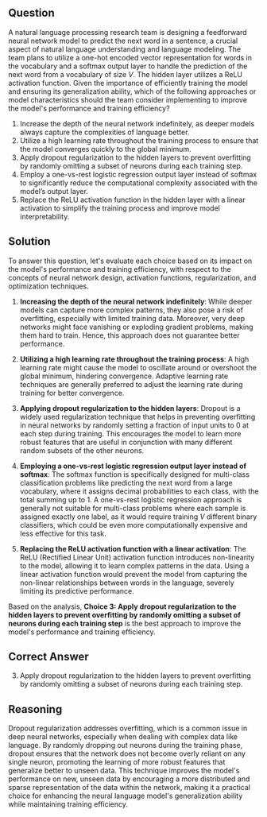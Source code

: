 ## Question
A natural language processing research team is designing a feedforward neural network model to predict the next word in a sentence, a crucial aspect of natural language understanding and language modeling. The team plans to utilize a one-hot encoded vector representation for words in the vocabulary and a softmax output layer to handle the prediction of the next word from a vocabulary of size $V$. The hidden layer utilizes a ReLU activation function. Given the importance of efficiently training the model and ensuring its generalization ability, which of the following approaches or model characteristics should the team consider implementing to improve the model's performance and training efficiency?

1. Increase the depth of the neural network indefinitely, as deeper models always capture the complexities of language better.
2. Utilize a high learning rate throughout the training process to ensure that the model converges quickly to the global minimum.
3. Apply dropout regularization to the hidden layers to prevent overfitting by randomly omitting a subset of neurons during each training step.
4. Employ a one-vs-rest logistic regression output layer instead of softmax to significantly reduce the computational complexity associated with the model’s output layer.
5. Replace the ReLU activation function in the hidden layer with a linear activation to simplify the training process and improve model interpretability.

## Solution
To answer this question, let's evaluate each choice based on its impact on the model's performance and training efficiency, with respect to the concepts of neural network design, activation functions, regularization, and optimization techniques.

1. **Increasing the depth of the neural network indefinitely**: While deeper models can capture more complex patterns, they also pose a risk of overfitting, especially with limited training data. Moreover, very deep networks might face vanishing or exploding gradient problems, making them hard to train. Hence, this approach does not guarantee better performance.

2. **Utilizing a high learning rate throughout the training process**: A high learning rate might cause the model to oscillate around or overshoot the global minimum, hindering convergence. Adaptive learning rate techniques are generally preferred to adjust the learning rate during training for better convergence.

3. **Applying dropout regularization to the hidden layers**: Dropout is a widely used regularization technique that helps in preventing overfitting in neural networks by randomly setting a fraction of input units to 0 at each step during training. This encourages the model to learn more robust features that are useful in conjunction with many different random subsets of the other neurons.

4. **Employing a one-vs-rest logistic regression output layer instead of softmax**: The softmax function is specifically designed for multi-class classification problems like predicting the next word from a large vocabulary, where it assigns decimal probabilities to each class, with the total summing up to 1. A one-vs-rest logistic regression approach is generally not suitable for multi-class problems where each sample is assigned exactly one label, as it would require training $V$ different binary classifiers, which could be even more computationally expensive and less effective for this task.

5. **Replacing the ReLU activation function with a linear activation**: The ReLU (Rectified Linear Unit) activation function introduces non-linearity to the model, allowing it to learn complex patterns in the data. Using a linear activation function would prevent the model from capturing the non-linear relationships between words in the language, severely limiting its predictive performance.

Based on the analysis, **Choice 3: Apply dropout regularization to the hidden layers to prevent overfitting by randomly omitting a subset of neurons during each training step** is the best approach to improve the model's performance and training efficiency.

## Correct Answer
3. Apply dropout regularization to the hidden layers to prevent overfitting by randomly omitting a subset of neurons during each training step.

## Reasoning
Dropout regularization addresses overfitting, which is a common issue in deep neural networks, especially when dealing with complex data like language. By randomly dropping out neurons during the training phase, dropout ensures that the network does not become overly reliant on any single neuron, promoting the learning of more robust features that generalize better to unseen data. This technique improves the model's performance on new, unseen data by encouraging a more distributed and sparse representation of the data within the network, making it a practical choice for enhancing the neural language model's generalization ability while maintaining training efficiency.